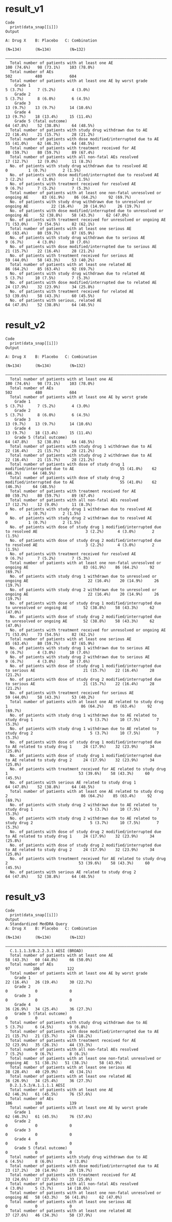 # result_v1

    Code
      print(data_snap[[i]])
    Output
                                                                                          A: Drug X    B: Placebo   C: Combination
                                                                                           (N=134)      (N=134)        (N=132)    
      ————————————————————————————————————————————————————————————————————————————————————————————————————————————————————————————
      Total number of patients with at least one AE                                      100 (74.6%)   98 (73.1%)    103 (78.0%)  
      Total number of AEs                                                                    502          480            604      
      Total number of patients with at least one AE by worst grade                                                                
        Grade 1                                                                           5 (3.7%)      7 (5.2%)       4 (3.0%)   
        Grade 2                                                                           5 (3.7%)      8 (6.0%)       6 (4.5%)   
        Grade 3                                                                           13 (9.7%)    13 (9.7%)      14 (10.6%)  
        Grade 4                                                                           13 (9.7%)    18 (13.4%)     15 (11.4%)  
        Grade 5 (fatal outcome)                                                          64 (47.8%)    52 (38.8%)     64 (48.5%)  
      Total number of patients with study drug withdrawn due to AE                       22 (16.4%)    21 (15.7%)     28 (21.2%)  
      Total number of patients with dose modified/interrupted due to AE                  55 (41.0%)    62 (46.3%)     64 (48.5%)  
      Total number of patients with treatment received for AE                            80 (59.7%)    80 (59.7%)     89 (67.4%)  
      Total number of patients with all non-fatal AEs resolved                           17 (12.7%)    12 (9.0%)      11 (8.3%)   
      No. of patients with study drug withdrawn due to resolved AE                            0         1 (0.7%)       2 (1.5%)   
      No. of patients with dose modified/interrupted due to resolved AE                   3 (2.2%)      4 (3.0%)       2 (1.5%)   
      No. of patients with treatment received for resolved AE                             9 (6.7%)      7 (5.2%)       7 (5.3%)   
      Total number of patients with at least one non-fatal unresolved or ongoing AE      83 (61.9%)    86 (64.2%)     92 (69.7%)  
      No. of patients with study drug withdrawn due to unresolved or ongoing AE          22 (16.4%)    20 (14.9%)     26 (19.7%)  
      No. of patients with dose modified/interrupted due to unresolved or ongoing AE     52 (38.8%)    58 (43.3%)     62 (47.0%)  
      No. of patients with treatment received for unresolved or ongoing AE               71 (53.0%)    73 (54.5%)     82 (62.1%)  
      Total number of patients with at least one serious AE                              85 (63.4%)    80 (59.7%)     87 (65.9%)  
      No. of patients with study drug withdrawn due to serious AE                         9 (6.7%)      4 (3.0%)      10 (7.6%)   
      No. of patients with dose modified/interrupted due to serious AE                   21 (15.7%)    22 (16.4%)     28 (21.2%)  
      No. of patients with treatment received for serious AE                             59 (44.0%)    58 (43.3%)     53 (40.2%)  
      Total number of patients with at least one related AE                              86 (64.2%)    85 (63.4%)     92 (69.7%)  
      No. of patients with study drug withdrawn due to related AE                         5 (3.7%)     10 (7.5%)       7 (5.3%)   
      No. of patients with dose modified/interrupted due to related AE                   24 (17.9%)    32 (23.9%)     34 (25.8%)  
      No. of patients with treatment received for related AE                             53 (39.6%)    58 (43.3%)     60 (45.5%)  
      No. of patients with serious, related AE                                           64 (47.8%)    52 (38.8%)     64 (48.5%)  

# result_v2

    Code
      print(data_snap[[i]])
    Output
                                                                                                            A: Drug X    B: Placebo   C: Combination
                                                                                                             (N=134)      (N=134)        (N=132)    
      ——————————————————————————————————————————————————————————————————————————————————————————————————————————————————————————————————————————————
      Total number of patients with at least one AE                                                        100 (74.6%)   98 (73.1%)    103 (78.0%)  
      Total number of AEs                                                                                      502          480            604      
      Total number of patients with at least one AE by worst grade                                                                                  
        Grade 1                                                                                             5 (3.7%)      7 (5.2%)       4 (3.0%)   
        Grade 2                                                                                             5 (3.7%)      8 (6.0%)       6 (4.5%)   
        Grade 3                                                                                             13 (9.7%)    13 (9.7%)      14 (10.6%)  
        Grade 4                                                                                             13 (9.7%)    18 (13.4%)     15 (11.4%)  
        Grade 5 (fatal outcome)                                                                            64 (47.8%)    52 (38.8%)     64 (48.5%)  
      Total number of patients with study drug 1 withdrawn due to AE                                       22 (16.4%)    21 (15.7%)     28 (21.2%)  
      Total number of patients with study drug 2 withdrawn due to AE                                       22 (16.4%)    21 (15.7%)     28 (21.2%)  
      Total number of patients with dose of study drug 1 modified/interrupted due to AE                    55 (41.0%)    62 (46.3%)     64 (48.5%)  
      Total number of patients with dose of study drug 2 modified/interrupted due to AE                    55 (41.0%)    62 (46.3%)     64 (48.5%)  
      Total number of patients with treatment received for AE                                              80 (59.7%)    80 (59.7%)     89 (67.4%)  
      Total number of patients with all non-fatal AEs resolved                                             17 (12.7%)    12 (9.0%)      11 (8.3%)   
      No. of patients with study drug 1 withdrawn due to resolved AE                                            0         1 (0.7%)       2 (1.5%)   
      No. of patients with study drug 2 withdrawn due to resolved AE                                            0         1 (0.7%)       2 (1.5%)   
      No. of patients with dose of study drug 1 modified/interrupted due to resolved AE                     3 (2.2%)      4 (3.0%)       2 (1.5%)   
      No. of patients with dose of study drug 2 modified/interrupted due to resolved AE                     3 (2.2%)      4 (3.0%)       2 (1.5%)   
      No. of patients with treatment received for resolved AE                                               9 (6.7%)      7 (5.2%)       7 (5.3%)   
      Total number of patients with at least one non-fatal unresolved or ongoing AE                        83 (61.9%)    86 (64.2%)     92 (69.7%)  
      No. of patients with study drug 1 withdrawn due to unresolved or ongoing AE                          22 (16.4%)    20 (14.9%)     26 (19.7%)  
      No. of patients with study drug 2 withdrawn due to unresolved or ongoing AE                          22 (16.4%)    20 (14.9%)     26 (19.7%)  
      No. of patients with dose of study drug 1 modified/interrupted due to unresolved or ongoing AE       52 (38.8%)    58 (43.3%)     62 (47.0%)  
      No. of patients with dose of study drug 2 modified/interrupted due to unresolved or ongoing AE       52 (38.8%)    58 (43.3%)     62 (47.0%)  
      No. of patients with treatment received for unresolved or ongoing AE                                 71 (53.0%)    73 (54.5%)     82 (62.1%)  
      Total number of patients with at least one serious AE                                                85 (63.4%)    80 (59.7%)     87 (65.9%)  
      No. of patients with study drug 1 withdrawn due to serious AE                                         9 (6.7%)      4 (3.0%)      10 (7.6%)   
      No. of patients with study drug 2 withdrawn due to serious AE                                         9 (6.7%)      4 (3.0%)      10 (7.6%)   
      No. of patients with dose of study drug 1 modified/interrupted due to serious AE                     21 (15.7%)    22 (16.4%)     28 (21.2%)  
      No. of patients with dose of study drug 2 modified/interrupted due to serious AE                     21 (15.7%)    22 (16.4%)     28 (21.2%)  
      No. of patients with treatment received for serious AE                                               59 (44.0%)    58 (43.3%)     53 (40.2%)  
      Total number of patients with at least one AE related to study drug 1                                86 (64.2%)    85 (63.4%)     92 (69.7%)  
      No. of patients with study drug 1 withdrawn due to AE related to study drug 1                         5 (3.7%)     10 (7.5%)       7 (5.3%)   
      No. of patients with study drug 1 withdrawn due to AE related to study drug 2                         5 (3.7%)     10 (7.5%)       7 (5.3%)   
      No. of patients with dose of study drug 1 modified/interrupted due to AE related to study drug 1     24 (17.9%)    32 (23.9%)     34 (25.8%)  
      No. of patients with dose of study drug 1 modified/interrupted due to AE related to study drug 2     24 (17.9%)    32 (23.9%)     34 (25.8%)  
      No. of patients with treatment received for AE related to study drug 1                               53 (39.6%)    58 (43.3%)     60 (45.5%)  
      No. of patients with serious AE related to study drug 1                                              64 (47.8%)    52 (38.8%)     64 (48.5%)  
      Total number of patients with at least one AE related to study drug 2                                86 (64.2%)    85 (63.4%)     92 (69.7%)  
      No. of patients with study drug 2 withdrawn due to AE related to study drug 1                         5 (3.7%)     10 (7.5%)       7 (5.3%)   
      No. of patients with study drug 2 withdrawn due to AE related to study drug 2                         5 (3.7%)     10 (7.5%)       7 (5.3%)   
      No. of patients with dose of study drug 2 modified/interrupted due to AE related to study drug 1     24 (17.9%)    32 (23.9%)     34 (25.8%)  
      No. of patients with dose of study drug 2 modified/interrupted due to AE related to study drug 2     24 (17.9%)    32 (23.9%)     34 (25.8%)  
      No. of patients with treatment received for AE related to study drug 2                               53 (39.6%)    58 (43.3%)     60 (45.5%)  
      No. of patients with serious AE related to study drug 2                                              64 (47.8%)    52 (38.8%)     64 (48.5%)  

# result_v3

    Code
      print(data_snap[[i]])
    Output
      Standardized MedDRA Query                                                       A: Drug X    B: Placebo   C: Combination
                                                                                       (N=134)      (N=134)        (N=132)    
      ————————————————————————————————————————————————————————————————————————————————————————————————————————————————————————
      C.1.1.1.3/B.2.2.3.1 AESI (BROAD)                                                                                        
      Total number of patients with at least one AE                                   58 (43.3%)   60 (44.8%)     66 (50.0%)  
      Total number of AEs                                                                 97          106            122      
      Total number of patients with at least one AE by worst grade                                                            
        Grade 1                                                                       22 (16.4%)   26 (19.4%)     30 (22.7%)  
        Grade 2                                                                           0            0              0       
        Grade 3                                                                           0            0              0       
        Grade 4                                                                       36 (26.9%)   34 (25.4%)     36 (27.3%)  
        Grade 5 (fatal outcome)                                                           0            0              0       
      Total number of patients with study drug withdrawn due to AE                     5 (3.7%)     6 (4.5%)       9 (6.8%)   
      Total number of patients with dose modified/interrupted due to AE               21 (15.7%)   21 (15.7%)     24 (18.2%)  
      Total number of patients with treatment received for AE                         32 (23.9%)   35 (26.1%)     44 (33.3%)  
      Total number of patients with all non-fatal AEs resolved                         7 (5.2%)     9 (6.7%)       8 (6.1%)   
      Total number of patients with at least one non-fatal unresolved or ongoing AE   51 (38.1%)   51 (38.1%)     58 (43.9%)  
      Total number of patients with at least one serious AE                           38 (28.4%)   40 (29.9%)     45 (34.1%)  
      Total number of patients with at least one related AE                           36 (26.9%)   34 (25.4%)     36 (27.3%)  
      D.2.1.5.3/A.1.1.1.1 AESI                                                                                                
      Total number of patients with at least one AE                                   62 (46.3%)   61 (45.5%)     76 (57.6%)  
      Total number of AEs                                                                106          100            139      
      Total number of patients with at least one AE by worst grade                                                            
        Grade 1                                                                       62 (46.3%)   61 (45.5%)     76 (57.6%)  
        Grade 2                                                                           0            0              0       
        Grade 3                                                                           0            0              0       
        Grade 4                                                                           0            0              0       
        Grade 5 (fatal outcome)                                                           0            0              0       
      Total number of patients with study drug withdrawn due to AE                     6 (4.5%)     8 (6.0%)       4 (3.0%)   
      Total number of patients with dose modified/interrupted due to AE               23 (17.2%)   20 (14.9%)     26 (19.7%)  
      Total number of patients with treatment received for AE                         33 (24.6%)   37 (27.6%)     33 (25.0%)  
      Total number of patients with all non-fatal AEs resolved                         4 (3.0%)     5 (3.7%)      14 (10.6%)  
      Total number of patients with at least one non-fatal unresolved or ongoing AE   58 (43.3%)   56 (41.8%)     62 (47.0%)  
      Total number of patients with at least one serious AE                               0            0              0       
      Total number of patients with at least one related AE                           37 (27.6%)   46 (34.3%)     50 (37.9%)  

